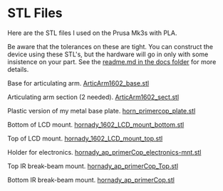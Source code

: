 # STL Files

Here are the STL files I used on the Prusa Mk3s with PLA.

Be aware that the tolerances on these are tight.  You can construct the device using these STL's, but the hardware will go in only with some insistence on your part.  See the [readme.md in the docs folder](https://github.com/casspop/PrimerCop/blob/master/docs/Function%20and%20Assembly%20Notes.md) for more details.

Base for articulating arm. [ArticArm1602_base.stl](./ArticArm1602_base.stl)

Articulating arm section (2 needed). [ArticArm1602_sect.stl](./ArticArm1602_sect.stl)

Plastic version of my metal base plate. [horn_primercop_plate.stl](./horn_primercop_plate.stl)

Bottom of LCD mount. [hornady_1602_LCD_mount_bottom.stl](./hornady_1602_LCD_mount_bottom.stl)

Top of LCD mount. [hornady_1602_LCD_mount_top.stl](./hornady_1602_LCD_mount_top.stl)

Holder for electronics. [hornady_ap_primerCop_electronics-mnt.stl](./hornady_ap_primerCop_electronics-mnt.stl)

Top IR break-beam mount. [hornady_ap_primerCop_Top.stl](./hornady_ap_primerCop_Top.stl)

Bottom IR break-beam mount. [hornady_ap_primerCop.stl](./hornady_ap_primerCop.stl)